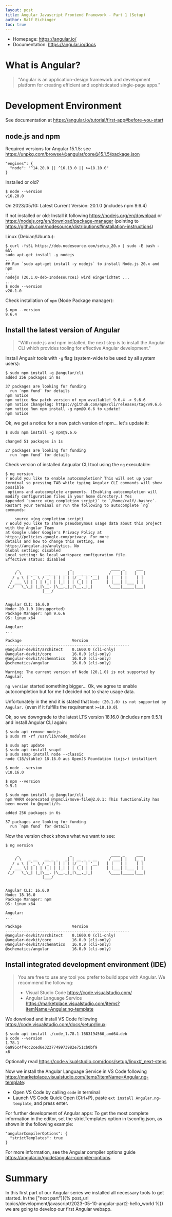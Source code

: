 ```yaml
---
layout: post
title: Angular Javascript Frontend Framework - Part 1 (Setup)
author: Ralf Eichinger
toc: true
---
```


* Homepage: <https://angular.io/>
* Documentation: <https://angular.io/docs>

# What is Angular?

> "Angular is an application-design framework and development platform for creating efficient and sophisticated single-page apps."

# Development Environment

See documentation at <https://angular.io/tutorial/first-app#before-you-start>

## node.js and npm

Required versions for Angular 15.1.5: see <https://unpkg.com/browse/@angular/core@15.1.5/package.json>

```
"engines": {
  "node": "^14.20.0 || ^16.13.0 || >=18.10.0"
}
```

Installed or old?

```
$ node --version
v16.20.0
```

On 2023/05/10: Latest Current Version: 20.1.0 (includes npm 9.6.4)

If not installed or old: Install it following <https://nodejs.org/en/download> or <https://nodejs.org/en/download/package-manager> (pointing to <https://github.com/nodesource/distributions#installation-instructions>)

Linux (Debian/Ubuntu):

```
$ curl -fsSL https://deb.nodesource.com/setup_20.x | sudo -E bash - &&\
sudo apt-get install -y nodejs
...
## Run `sudo apt-get install -y nodejs` to install Node.js 20.x and npm
...
nodejs (20.1.0-deb-1nodesource1) wird eingerichtet ...
...
$ node --version
v20.1.0
```

Check installation of `npm` (Node Package manager):

```
$ npm --version
9.6.4
```

## Install the latest version of Angular

> "With node.js and npm installed, the next step is to install the Angular CLI which provides tooling for effective Angular development."

Install Angualr tools with `-g` flag (system-wide to be used by all system users):

```
$ sudo npm install -g @angular/cli
added 256 packages in 8s

37 packages are looking for funding
  run `npm fund` for details
npm notice 
npm notice New patch version of npm available! 9.6.4 -> 9.6.6
npm notice Changelog: https://github.com/npm/cli/releases/tag/v9.6.6
npm notice Run npm install -g npm@9.6.6 to update!
npm notice
```

Ok, we get a notice for a new patch version of npm... let's update it:

```
$ sudo npm install -g npm@9.6.6

changed 51 packages in 1s

27 packages are looking for funding
  run `npm fund` for details
```

Check version of installed Angualar CLI tool using the `ng` executable:

```
$ ng version
? Would you like to enable autocompletion? This will set up your terminal so pressing TAB while typing Angular CLI commands will show possible
 options and autocomplete arguments. (Enabling autocompletion will modify configuration files in your home directory.) Yes
Appended `source <(ng completion script)` to `/home/ralf/.bashrc`. Restart your terminal or run the following to autocomplete `ng` commands:

    source <(ng completion script)
? Would you like to share pseudonymous usage data about this project with the Angular Team
at Google under Google's Privacy Policy at https://policies.google.com/privacy. For more
details and how to change this setting, see https://angular.io/analytics. No
Global setting: disabled
Local setting: No local workspace configuration file.
Effective status: disabled

     _                      _                 ____ _     ___
    / \   _ __   __ _ _   _| | __ _ _ __     / ___| |   |_ _|
   / △ \ | '_ \ / _` | | | | |/ _` | '__|   | |   | |    | |
  / ___ \| | | | (_| | |_| | | (_| | |      | |___| |___ | |
 /_/   \_\_| |_|\__, |\__,_|_|\__,_|_|       \____|_____|___|
                |___/
    

Angular CLI: 16.0.0
Node: 20.1.0 (Unsupported)
Package Manager: npm 9.6.6
OS: linux x64

Angular: 
... 

Package                      Version
------------------------------------------------------
@angular-devkit/architect    0.1600.0 (cli-only)
@angular-devkit/core         16.0.0 (cli-only)
@angular-devkit/schematics   16.0.0 (cli-only)
@schematics/angular          16.0.0 (cli-only)
    
Warning: The current version of Node (20.1.0) is not supported by Angular.
```

`ng version` started something bigger... Ok, we agree to enable autocompletion but for me I decided not to share usage data.

Unfortunately in the end it is stated that `Node (20.1.0) is not supported by Angular.` (even if it fulfills the requirement `>=18.10.0`).

Ok, so we downgrade to the latest LTS version 18.16.0 (includes npm 9.5.1) and install Angular CLI again:

```
$ sudo apt remove nodejs
$ sudo rm -rf /usr/lib/node_modules

$ sudo apt update
$ sudo apt install snapd
$ sudo snap install node --classic
node (18/stable) 18.16.0 aus OpenJS Foundation (iojs✓) installiert

$ node --version
v18.16.0

$ npm --version
9.5.1

$ sudo npm install -g @angular/cli
npm WARN deprecated @npmcli/move-file@2.0.1: This functionality has been moved to @npmcli/fs

added 256 packages in 6s

37 packages are looking for funding
  run `npm fund` for details

```

Now the version check shows what we want to see:

```
$ ng version

     _                      _                 ____ _     ___
    / \   _ __   __ _ _   _| | __ _ _ __     / ___| |   |_ _|
   / △ \ | '_ \ / _` | | | | |/ _` | '__|   | |   | |    | |
  / ___ \| | | | (_| | |_| | | (_| | |      | |___| |___ | |
 /_/   \_\_| |_|\__, |\__,_|_|\__,_|_|       \____|_____|___|
                |___/
    

Angular CLI: 16.0.0
Node: 18.16.0
Package Manager: npm 
OS: linux x64

Angular: 
... 

Package                      Version
------------------------------------------------------
@angular-devkit/architect    0.1600.0 (cli-only)
@angular-devkit/core         16.0.0 (cli-only)
@angular-devkit/schematics   16.0.0 (cli-only)
@schematics/angular          16.0.0 (cli-only)
```

## Install integrated development environment (IDE)

> You are free to use any tool you prefer to build apps with Angular. We recommend the following:
> - Visual Studio Code <https://code.visualstudio.com/>
> - Angular Language Service <https://marketplace.visualstudio.com/items?itemName=Angular.ng-template>

We download and install VS Code following <https://code.visualstudio.com/docs/setup/linux>:

```
$ sudo apt install ./code_1.78.1-1683194560_amd64.deb
$ code --version
1.78.1
6a995c4f4cc2ced6e3237749973982e751cb0bf9
x6
```

Optionally read <https://code.visualstudio.com/docs/setup/linux#_next-steps>

Now we install the Angular Language Service in VS Code following <https://marketplace.visualstudio.com/items?itemName=Angular.ng-template>:

* Open VS Code by calling `code` in terminal
* Launch VS Code Quick Open (Ctrl+P), paste `ext install Angular.ng-template`, and press enter.

For further development of Angular apps: To get the most complete information in the editor, set the strictTemplates option in tsconfig.json, as shown in the following example:

```
"angularCompilerOptions": {
  "strictTemplates": true
}
```

For more information, see the Angular compiler options guide <https://angular.io/guide/angular-compiler-options>.

# Summary

In this first part of our Angular series we installed all necessary tools to get started.
In the ["next part"]({% post_url topics/development/javascript/2023-05-10-angular-part2-hello_world %}) we are going to develop our first Angular webapp.


